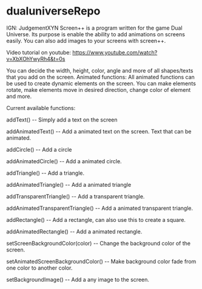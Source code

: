 # dualuniverseRepo
IGN: JudgementXYN
Screen++ is a program written for the game Dual Universe. Its purpose is enable the ability to add animations on screens easily. You can also add images to your screens with screen++.

Video tutorial on youtube:
https://www.youtube.com/watch?v=XbXOhYwyRh4&t=0s

You can decide the width, height, color, angle and more of all shapes/texts that you add on the screen. 
Animated functions: All animated functions can be used to create dynamic elements on the screen. You can make elements rotate, make elements move in desired direction, change color of element and more.

Current available functions:

addText()                             -- Simply add a text on the screen

addAnimatedText()                     -- Add a animated text on the screen. Text that can be animated.

addCircle()                           -- Add a circle

addAnimatedCircle()                   -- Add a animated circle.

addTriangle()                         -- Add a triangle.

addAnimatedTriangle()                 -- Add a animated triangle

addTransparentTriangle()              -- Add a transparent triangle.

addAnimatedTransparentTriangle()      -- Add a animated transparent triangle.

addRectangle()                        -- Add a rectangle, can also use this to create a square.

addAnimatedRectangle()                -- Add a animated rectangle.

setScreenBackgroundColor(color)       -- Change the background color of the screen.

setAnimatedScreenBackgroundColor()    -- Make background color fade from one color to another color.

setBackgroundImage()                  -- Add a any image to the screen.
